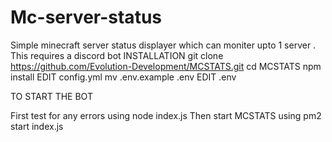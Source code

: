 # Mc-server-status
Simple minecraft server status displayer which can moniter upto 1 server . This requires a discord bot
INSTALLATION
git clone https://github.com/Evolution-Development/MCSTATS.git
cd MCSTATS
npm install
EDIT config.yml
mv .env.example .env
EDIT .env

TO START THE BOT

First test for any errors using node index.js
Then start MCSTATS using pm2 start index.js
